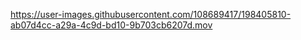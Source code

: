 



https://user-images.githubusercontent.com/108689417/198405810-ab07d4cc-a29a-4c9d-bd10-9b703cb6207d.mov










